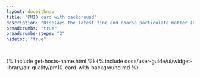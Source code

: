 ```yaml
---
layout: docwithnav
title: "PM10 card with background"
description: "Displays the latest fine and coarse particulate matter (PM10) telemetry in a scalable rectangle card with the background image."
breadcrumbs: "true"
breadcrumbs-steps: "2"
hidetoc: "true"

---
```

{% include get-hosts-name.html %}
{% include docs/user-guide/ui/widget-library/air-quality/pm10-card-with-background.md %}

